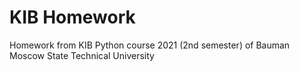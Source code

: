 # KIB Homework
Homework from KIB Python course 2021 (2nd semester) of Bauman Moscow State Technical University


